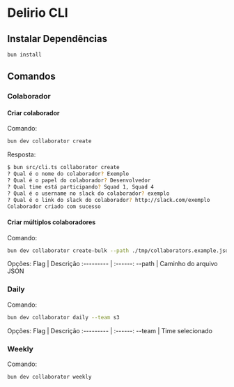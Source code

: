 # Delirio CLI

## Instalar Dependências

```bash
bun install
```

## Comandos

### Colaborador

#### Criar colaborador

Comando:
```bash
bun dev collaborator create
```

Resposta:
```bash                                     
$ bun src/cli.ts collaborator create
? Qual é o nome do colaborador? Exemplo
? Qual é o papel do colaborador? Desenvolvedor
? Qual time está participando? Squad 1, Squad 4
? Qual é o username no slack do colaborador? exemplo
? Qual é o link do slack do colaborador? http://slack.com/exemplo
Colaborador criado com sucesso
```

#### Criar múltiplos colaboradores

Comando:
```bash
bun dev collaborator create-bulk --path ./tmp/collaborators.example.json
```

Opções:
Flag | Descrição 
:--------- | :------:
--path | Caminho do arquivo JSON

### Daily

Comando:
```bash
bun dev collaborator daily --team s3
```

Opções:
Flag | Descrição 
:--------- | :------:
--team | Time selecionado

### Weekly

Comando:
```bash
bun dev collaborator weekly 
```
